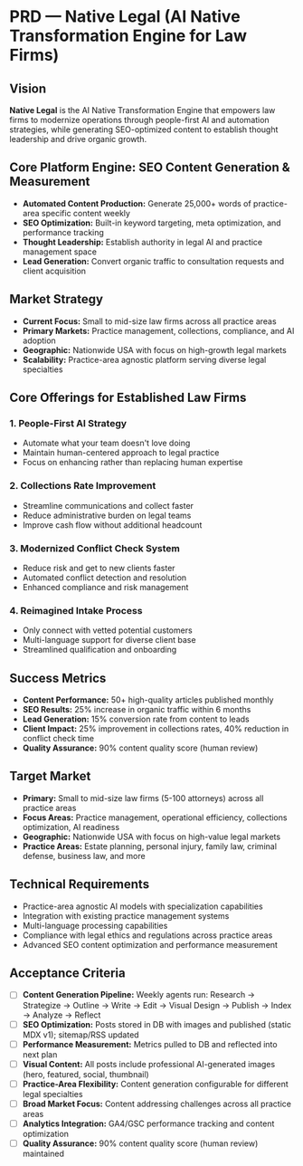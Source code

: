 # PRD — Native Legal (AI Native Transformation Engine for Law Firms)
## Vision
**Native Legal** is the AI Native Transformation Engine that empowers law firms to modernize operations through people-first AI and automation strategies, while generating SEO-optimized content to establish thought leadership and drive organic growth.

## Core Platform Engine: SEO Content Generation & Measurement
- **Automated Content Production:** Generate 25,000+ words of practice-area specific content weekly
- **SEO Optimization:** Built-in keyword targeting, meta optimization, and performance tracking
- **Thought Leadership:** Establish authority in legal AI and practice management space
- **Lead Generation:** Convert organic traffic to consultation requests and client acquisition

## Market Strategy
- **Current Focus:** Small to mid-size law firms across all practice areas
- **Primary Markets:** Practice management, collections, compliance, and AI adoption
- **Geographic:** Nationwide USA with focus on high-growth legal markets
- **Scalability:** Practice-area agnostic platform serving diverse legal specialties

## Core Offerings for Established Law Firms

### 1. People-First AI Strategy
- Automate what your team doesn't love doing
- Maintain human-centered approach to legal practice
- Focus on enhancing rather than replacing human expertise

### 2. Collections Rate Improvement
- Streamline communications and collect faster
- Reduce administrative burden on legal teams
- Improve cash flow without additional headcount

### 3. Modernized Conflict Check System
- Reduce risk and get to new clients faster
- Automated conflict detection and resolution
- Enhanced compliance and risk management

### 4. Reimagined Intake Process
- Only connect with vetted potential customers
- Multi-language support for diverse client base
- Streamlined qualification and onboarding

## Success Metrics
- **Content Performance:** 50+ high-quality articles published monthly
- **SEO Results:** 25% increase in organic traffic within 6 months
- **Lead Generation:** 15% conversion rate from content to leads
- **Client Impact:** 25% improvement in collections rates, 40% reduction in conflict check time
- **Quality Assurance:** 90% content quality score (human review)

## Target Market
- **Primary:** Small to mid-size law firms (5-100 attorneys) across all practice areas
- **Focus Areas:** Practice management, operational efficiency, collections optimization, AI readiness
- **Geographic:** Nationwide USA with focus on high-value legal markets
- **Practice Areas:** Estate planning, personal injury, family law, criminal defense, business law, and more

## Technical Requirements
- Practice-area agnostic AI models with specialization capabilities
- Integration with existing practice management systems
- Multi-language processing capabilities
- Compliance with legal ethics and regulations across practice areas
- Advanced SEO content optimization and performance measurement

## Acceptance Criteria
- [ ] **Content Generation Pipeline:** Weekly agents run: Research → Strategize → Outline → Write → Edit → Visual Design → Publish → Index → Analyze → Reflect
- [ ] **SEO Optimization:** Posts stored in DB with images and published (static MDX v1); sitemap/RSS updated
- [ ] **Performance Measurement:** Metrics pulled to DB and reflected into next plan
- [ ] **Visual Content:** All posts include professional AI-generated images (hero, featured, social, thumbnail)
- [ ] **Practice-Area Flexibility:** Content generation configurable for different legal specialties
- [ ] **Broad Market Focus:** Content addressing challenges across all practice areas
- [ ] **Analytics Integration:** GA4/GSC performance tracking and content optimization
- [ ] **Quality Assurance:** 90% content quality score (human review) maintained
